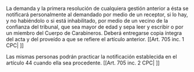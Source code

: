 La demanda y la primera resolución de cualquiera gestión anterior a ésta se notificará personalmente al demandado por medio de un receptor, si lo hay, y no habiéndolo o si está inhabilitado, por medio de un vecino de la confianza del tribunal, que sea mayor de edad y sepa leer y escribir o por un miembro del Cuerpo de Carabineros. Deberá entregarse copia íntegra del acta y del proveído a que se refiere el artículo anterior. [[Art. 705 inc. 1 CPC| ]]

Las mismas personas podrán practicar la notificación establecida en el artículo 44 cuando ella sea procedente. [[Art. 705 inc. 2 CPC| ]]